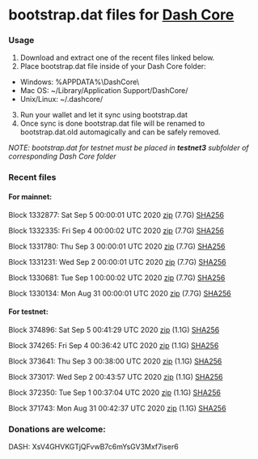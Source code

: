# bootstrap.dat files for [Dash Core](https://github.com/dashpay/dash)

### Usage

1. Download and extract one of the recent files linked below.
2. Place bootstrap.dat file inside of your Dash Core folder:
 - Windows: %APPDATA%\DashCore\
 - Mac OS: ~/Library/Application Support/DashCore/
 - Unix/Linux: ~/.dashcore/
3. Run your wallet and let it sync using bootstrap.dat
4. Once sync is done bootstrap.dat file will be renamed to bootstrap.dat.old automagically and can be safely removed.

_NOTE: bootstrap.dat for testnet must be placed in **testnet3** subfolder of corresponding Dash Core folder_

### Recent files

#### For mainnet:

Block 1332877: Sat Sep  5 00:00:01 UTC 2020 [zip](https://dash-bootstrap.ams3.digitaloceanspaces.com/mainnet/2020-09-05/bootstrap.dat.zip) (7.7G) [SHA256](https://dash-bootstrap.ams3.digitaloceanspaces.com/mainnet/2020-09-05/sha256.txt)

Block 1332335: Fri Sep  4 00:00:02 UTC 2020 [zip](https://dash-bootstrap.ams3.digitaloceanspaces.com/mainnet/2020-09-04/bootstrap.dat.zip) (7.7G) [SHA256](https://dash-bootstrap.ams3.digitaloceanspaces.com/mainnet/2020-09-04/sha256.txt)

Block 1331780: Thu Sep  3 00:00:01 UTC 2020 [zip](https://dash-bootstrap.ams3.digitaloceanspaces.com/mainnet/2020-09-03/bootstrap.dat.zip) (7.7G) [SHA256](https://dash-bootstrap.ams3.digitaloceanspaces.com/mainnet/2020-09-03/sha256.txt)

Block 1331231: Wed Sep  2 00:00:01 UTC 2020 [zip](https://dash-bootstrap.ams3.digitaloceanspaces.com/mainnet/2020-09-02/bootstrap.dat.zip) (7.7G) [SHA256](https://dash-bootstrap.ams3.digitaloceanspaces.com/mainnet/2020-09-02/sha256.txt)

Block 1330681: Tue Sep  1 00:00:02 UTC 2020 [zip](https://dash-bootstrap.ams3.digitaloceanspaces.com/mainnet/2020-09-01/bootstrap.dat.zip) (7.7G) [SHA256](https://dash-bootstrap.ams3.digitaloceanspaces.com/mainnet/2020-09-01/sha256.txt)

Block 1330134: Mon Aug 31 00:00:01 UTC 2020 [zip](https://dash-bootstrap.ams3.digitaloceanspaces.com/mainnet/2020-08-31/bootstrap.dat.zip) (7.7G) [SHA256](https://dash-bootstrap.ams3.digitaloceanspaces.com/mainnet/2020-08-31/sha256.txt)


#### For testnet:

Block 374896: Sat Sep  5 00:41:29 UTC 2020 [zip](https://dash-bootstrap.ams3.digitaloceanspaces.com/testnet/2020-09-05/bootstrap.dat.zip) (1.1G) [SHA256](https://dash-bootstrap.ams3.digitaloceanspaces.com/testnet/2020-09-05/sha256.txt)

Block 374265: Fri Sep  4 00:36:42 UTC 2020 [zip](https://dash-bootstrap.ams3.digitaloceanspaces.com/testnet/2020-09-04/bootstrap.dat.zip) (1.1G) [SHA256](https://dash-bootstrap.ams3.digitaloceanspaces.com/testnet/2020-09-04/sha256.txt)

Block 373641: Thu Sep  3 00:38:00 UTC 2020 [zip](https://dash-bootstrap.ams3.digitaloceanspaces.com/testnet/2020-09-03/bootstrap.dat.zip) (1.1G) [SHA256](https://dash-bootstrap.ams3.digitaloceanspaces.com/testnet/2020-09-03/sha256.txt)

Block 373017: Wed Sep  2 00:43:57 UTC 2020 [zip](https://dash-bootstrap.ams3.digitaloceanspaces.com/testnet/2020-09-02/bootstrap.dat.zip) (1.1G) [SHA256](https://dash-bootstrap.ams3.digitaloceanspaces.com/testnet/2020-09-02/sha256.txt)

Block 372350: Tue Sep  1 00:37:04 UTC 2020 [zip](https://dash-bootstrap.ams3.digitaloceanspaces.com/testnet/2020-09-01/bootstrap.dat.zip) (1.1G) [SHA256](https://dash-bootstrap.ams3.digitaloceanspaces.com/testnet/2020-09-01/sha256.txt)

Block 371743: Mon Aug 31 00:42:37 UTC 2020 [zip](https://dash-bootstrap.ams3.digitaloceanspaces.com/testnet/2020-08-31/bootstrap.dat.zip) (1.1G) [SHA256](https://dash-bootstrap.ams3.digitaloceanspaces.com/testnet/2020-08-31/sha256.txt)


### Donations are welcome:

DASH: XsV4GHVKGTjQFvwB7c6mYsGV3Mxf7iser6
